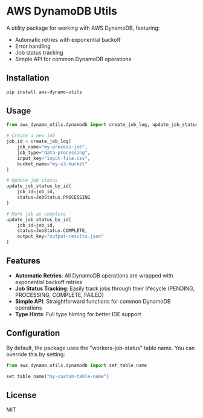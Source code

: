 # AWS DynamoDB Utils

A utility package for working with AWS DynamoDB, featuring:

- Automatic retries with exponential backoff
- Error handling
- Job status tracking
- Simple API for common DynamoDB operations

## Installation

```bash
pip install aws-dynamo-utils
```

## Usage

```python
from aws_dynamo_utils.dynamodb import create_job_log, update_job_status_by_id, JobStatus

# Create a new job
job_id = create_job_log(
    job_name="my-process-job",
    job_type="data-processing",
    input_key="input-file.csv",
    bucket_name="my-s3-bucket"
)

# Update job status
update_job_status_by_id(
    job_id=job_id, 
    status=JobStatus.PROCESSING
)

# Mark job as complete
update_job_status_by_id(
    job_id=job_id, 
    status=JobStatus.COMPLETE, 
    output_key="output-results.json"
)
```

## Features

- **Automatic Retries**: All DynamoDB operations are wrapped with exponential backoff retries
- **Job Status Tracking**: Easily track jobs through their lifecycle (PENDING, PROCESSING, COMPLETE, FAILED)
- **Simple API**: Straightforward functions for common DynamoDB operations
- **Type Hints**: Full type hinting for better IDE support

## Configuration

By default, the package uses the "workers-job-status" table name. You can override this by setting:

```python
from aws_dynamo_utils.dynamodb import set_table_name

set_table_name("my-custom-table-name")
```

## License

MIT